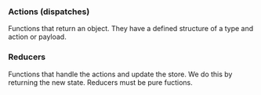 ### Actions (dispatches)
Functions that return an object. They have a defined structure of a type and action or payload.

### Reducers
Functions that handle the actions and update the store. We do this by returning the new state. Reducers must be pure fuctions.